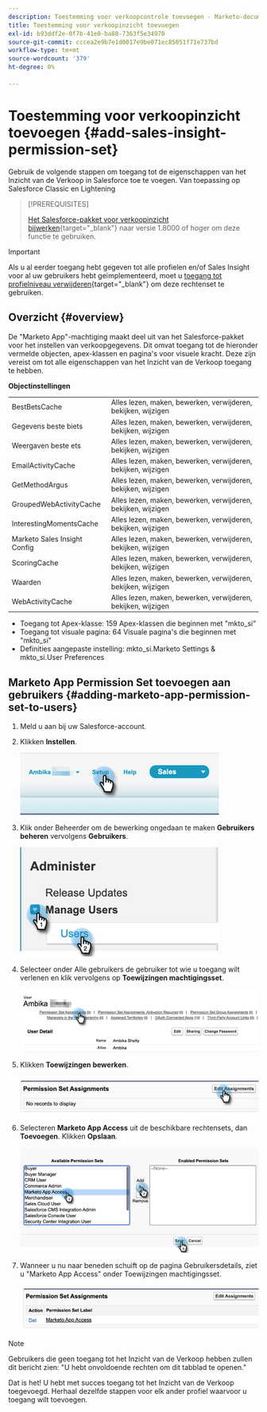 ```yaml
---
description: Toestemming voor verkoopcontrole toevoegen - Marketo-documenten - productdocumentatie
title: Toestemming voor verkoopinzicht toevoegen
exl-id: b93ddf2e-0f7b-41e0-ba88-7363f5e34970
source-git-commit: cccea2e9b7e1d0017e9be071ec85051f71e737bd
workflow-type: tm+mt
source-wordcount: '379'
ht-degree: 0%

---
```


# Toestemming voor verkoopinzicht toevoegen {#add-sales-insight-permission-set}

Gebruik de volgende stappen om toegang tot de eigenschappen van het Inzicht van de Verkoop in Salesforce toe te voegen. Van toepassing op Salesforce Classic en Lightening

>[!PREREQUISITES]
>
>[Het Salesforce-pakket voor verkoopinzicht bijwerken](/help/marketo/product-docs/marketo-sales-insight/msi-for-salesforce/upgrading/upgrading-your-msi-package.md){target=&quot;_blank&quot;} naar versie 1.8000 of hoger om deze functie te gebruiken.

>[!IMPORTANT]
>
>Als u al eerder toegang hebt gegeven tot alle profielen en/of Sales Insight voor al uw gebruikers hebt geïmplementeerd, moet u [toegang tot profielniveau verwijderen](/help/marketo/product-docs/marketo-sales-insight/msi-for-salesforce/configuration/remove-sales-insight-access.md){target=&quot;_blank&quot;} om deze rechtenset te gebruiken.

## Overzicht {#overview}

De &quot;Marketo App&quot;-machtiging maakt deel uit van het Salesforce-pakket voor het instellen van verkoopgegevens. Dit omvat toegang tot de hieronder vermelde objecten, apex-klassen en pagina&#39;s voor visuele kracht. Deze zijn vereist om tot alle eigenschappen van het Inzicht van de Verkoop toegang te hebben.

**Objectinstellingen**

<table> 
 <tbody> 
 <tr> 
   <td>BestBetsCache</td> 
   <td>Alles lezen, maken, bewerken, verwijderen, bekijken, wijzigen</td> 
  </tr> 
  <tr> 
   <td>Gegevens beste biets</td> 
   <td>Alles lezen, maken, bewerken, verwijderen, bekijken, wijzigen</td> 
  </tr> 
  <tr> 
   <td>Weergaven beste ets</td> 
   <td>Alles lezen, maken, bewerken, verwijderen, bekijken, wijzigen</td> 
  </tr> 
  <tr> 
   <td>EmailActivityCache</td> 
   <td>Alles lezen, maken, bewerken, verwijderen, bekijken, wijzigen</td> 
  </tr> 
  <tr> 
   <td>GetMethodArgus</td> 
   <td>Alles lezen, maken, bewerken, verwijderen, bekijken, wijzigen</td> 
  </tr> 
  <tr> 
   <td>GroupedWebActivityCache</td> 
   <td>Alles lezen, maken, bewerken, verwijderen, bekijken, wijzigen</td> 
  </tr> 
  <tr> 
   <td>InterestingMomentsCache</td> 
   <td>Alles lezen, maken, bewerken, verwijderen, bekijken, wijzigen</td> 
  </tr> 
  <tr> 
   <td>Marketo Sales Insight Config</td> 
   <td>Alles lezen, maken, bewerken, verwijderen, bekijken, wijzigen</td> 
  </tr> 
  <tr> 
   <td>ScoringCache</td> 
   <td>Alles lezen, maken, bewerken, verwijderen, bekijken, wijzigen</td> 
  </tr> 
  <tr> 
   <td>Waarden</td> 
   <td>Alles lezen, maken, bewerken, verwijderen, bekijken, wijzigen</td> 
  </tr> 
  <tr> 
   <td>WebActivityCache</td> 
   <td>Alles lezen, maken, bewerken, verwijderen, bekijken, wijzigen</td> 
  </tr> 
 </tbody> 
</table>

* Toegang tot Apex-klasse: 159 Apex-klassen die beginnen met &quot;mkto_si&quot;
* Toegang tot visuale pagina: 64 Visuale pagina&#39;s die beginnen met &quot;mkto_si&quot;
* Definities aangepaste instelling: mkto_si.Marketo Settings &amp; mkto_si.User Preferences

## Marketo App Permission Set toevoegen aan gebruikers {#adding-marketo-app-permission-set-to-users}

1. Meld u aan bij uw Salesforce-account.

1. Klikken **Instellen**.

   ![](assets/add-sales-insight-permission-set-1.png)

1. Klik onder Beheerder om de bewerking ongedaan te maken **Gebruikers beheren** vervolgens **Gebruikers**.

   ![](assets/add-sales-insight-permission-set-2.png)

1. Selecteer onder Alle gebruikers de gebruiker tot wie u toegang wilt verlenen en klik vervolgens op **Toewijzingen machtigingsset**.

   ![](assets/add-sales-insight-permission-set-3.png)

1. Klikken **Toewijzingen bewerken**.

   ![](assets/add-sales-insight-permission-set-4.png)

1. Selecteren **Marketo App Access** uit de beschikbare rechtensets, dan **Toevoegen**. Klikken **Opslaan**.

   ![](assets/add-sales-insight-permission-set-5.png)

1. Wanneer u nu naar beneden schuift op de pagina Gebruikersdetails, ziet u &quot;Marketo App Access&quot; onder Toewijzingen machtigingsset.

   ![](assets/add-sales-insight-permission-set-6.png)

>[!NOTE]
>
>Gebruikers die geen toegang tot het Inzicht van de Verkoop hebben zullen dit bericht zien: &quot;U hebt onvoldoende rechten om dit tabblad te openen.&quot;

Dat is het! U hebt met succes toegang tot het Inzicht van de Verkoop toegevoegd. Herhaal dezelfde stappen voor elk ander profiel waarvoor u toegang wilt toevoegen.

